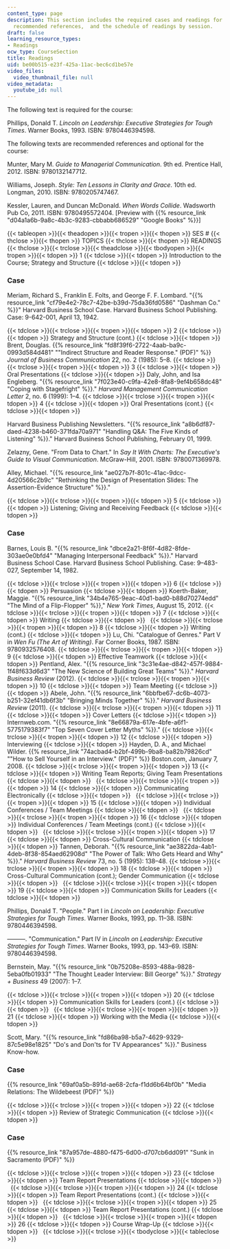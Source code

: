```yaml
---
content_type: page
description: This section includes the required cases and readings for the course,
  recommended references,  and the schedule of readings by session.
draft: false
learning_resource_types:
- Readings
ocw_type: CourseSection
title: Readings
uid: be00b515-e23f-425a-11ac-bec6cd1be57e
video_files:
  video_thumbnail_file: null
video_metadata:
  youtube_id: null
---
```

The following text is required for the course:

Phillips, Donald T. *Lincoln on Leadership: Executive Strategies for Tough Times*. Warner Books, 1993. ISBN: 9780446394598.

The following texts are recommended references and optional for the course:

Munter, Mary M. *Guide to Managerial Communication*. 9th ed. Prentice Hall, 2012. ISBN: 9780132147712.

Williams, Joseph. *Style: Ten Lessons in Clarity and Grace*. 10th ed. Longman, 2010. ISBN: 9780205747467.

Kessler, Lauren, and Duncan McDonald. *When Words Collide*. Wadsworth Pub Co, 2011. ISBN: 9780495572404. \[Preview with {{% resource_link "d04a1a6b-9a8c-4b3c-9283-cbbabb686529" "Google Books" %}}\]

{{< tableopen >}}{{< theadopen >}}{{< tropen >}}{{< thopen >}}
SES #
{{< thclose >}}{{< thopen >}}
TOPICS
{{< thclose >}}{{< thopen >}}
READINGS
{{< thclose >}}{{< trclose >}}{{< theadclose >}}{{< tbodyopen >}}{{< tropen >}}{{< tdopen >}}
1
{{< tdclose >}}{{< tdopen >}}
Introduction to the Course; Strategy and Structure
{{< tdclose >}}{{< tdopen >}}

### Case

Meriam, Richard S., Franklin E. Folts, and George F. F. Lombard. "{{% resource_link "cf79e4e2-78c7-42be-b39d-75da36fd0586" "Dashman Co." %}}" Harvard Business School Case. Harvard Business School Publishing. Case: 9-642-001, April 13, 1942.

{{< tdclose >}}{{< trclose >}}{{< tropen >}}{{< tdopen >}}
2
{{< tdclose >}}{{< tdopen >}}
Strategy and Structure (cont.)
{{< tdclose >}}{{< tdopen >}}
Brent, Douglas. {{% resource_link "fd8f39f6-2722-4aab-ba9c-0993d584d481" "\"Indirect Structure and Reader Response.\" (PDF)" %}} *Journal of Business Communication* 22, no. 2 (1985): 5–8.
{{< tdclose >}}{{< trclose >}}{{< tropen >}}{{< tdopen >}}
3
{{< tdclose >}}{{< tdopen >}}
Oral Presentations
{{< tdclose >}}{{< tdopen >}}
Daly, John, and Isa Engleberg. "{{% resource_link "7f023e40-c9fa-42e8-8fa8-9ef4b658dc48" "Coping with Stagefright" %}}." *Harvard Management Communication Letter* 2, no. 6 (1999): 1–4.
{{< tdclose >}}{{< trclose >}}{{< tropen >}}{{< tdopen >}}
4
{{< tdclose >}}{{< tdopen >}}
Oral Presentations (cont.)
{{< tdclose >}}{{< tdopen >}}

Harvard Business Publishing Newsletters. "{{% resource_link "a8b6df87-daed-4238-b460-371fda70a971" "Handling Q&A: The Five Kinds of Listening" %}}." Harvard Business School Publishing, February 01, 1999.

Zelazny, Gene. "From Data to Chart." In *Say It With Charts: The Executive's Guide to Visual Communication*. McGraw-Hill, 2001. ISBN: 9780071369978.

Alley, Michael. "{{% resource_link "ae027b7f-801c-41ac-9dcc-4d20566c2b9c" "Rethinking the Design of Presentation Slides: The Assertion-Evidence Structure" %}}."

{{< tdclose >}}{{< trclose >}}{{< tropen >}}{{< tdopen >}}
5
{{< tdclose >}}{{< tdopen >}}
Listening; Giving and Receiving Feedback
{{< tdclose >}}{{< tdopen >}}

### Case

Barnes, Louis B. "{{% resource_link "dbce2a21-8f6f-4d82-8fde-303ae0e0bfd4" "Managing Interpersonal Feedback" %}}." Harvard Business School Case. Harvard Business School Publishing. Case: 9–483-027, September 14, 1982.

{{< tdclose >}}{{< trclose >}}{{< tropen >}}{{< tdopen >}}
6
{{< tdclose >}}{{< tdopen >}}
Persuasion
{{< tdclose >}}{{< tdopen >}}
Koerth-Baker, Maggie. "{{% resource_link "34b4e765-9eac-40d1-bad0-b88d70274edd" "The Mind of a Flip-Flopper" %}}," *New York Times*, August 15, 2012.
{{< tdclose >}}{{< trclose >}}{{< tropen >}}{{< tdopen >}}
7
{{< tdclose >}}{{< tdopen >}}
Writing
{{< tdclose >}}{{< tdopen >}}
 
{{< tdclose >}}{{< trclose >}}{{< tropen >}}{{< tdopen >}}
8
{{< tdclose >}}{{< tdopen >}}
Writing (cont.)
{{< tdclose >}}{{< tdopen >}}
Lu, Chi. "Catalogue of Genres." Part V in *Wen Fu (The Art of Writing)*. Far Corner Books, 1987. ISBN: 9780932576408.
{{< tdclose >}}{{< trclose >}}{{< tropen >}}{{< tdopen >}}
9
{{< tdclose >}}{{< tdopen >}}
Effective Teamwork
{{< tdclose >}}{{< tdopen >}}
Pentland, Alex. "{{% resource_link "3c31e4ae-d842-457f-9884-1f48f633d6d3" "The New Science of Building Great Teams" %}}." *Harvard Business Review* (2012).
{{< tdclose >}}{{< trclose >}}{{< tropen >}}{{< tdopen >}}
10
{{< tdclose >}}{{< tdopen >}}
Team Meeting
{{< tdclose >}}{{< tdopen >}}
Abele, John. "{{% resource_link "6bbfbe67-dc6b-4073-b251-32ef41db6f3b" "Bringing Minds Together" %}}." *Harvard Business Review* (2011).
{{< tdclose >}}{{< trclose >}}{{< tropen >}}{{< tdopen >}}
11
{{< tdclose >}}{{< tdopen >}}
Cover Letters
{{< tdclose >}}{{< tdopen >}}
Internweb.com. "{{% resource_link "8e66879a-617e-4bfe-a6f1-5775179383f7" "Top Seven Cover Letter Myths" %}}."
{{< tdclose >}}{{< trclose >}}{{< tropen >}}{{< tdopen >}}
12
{{< tdclose >}}{{< tdopen >}}
Interviewing
{{< tdclose >}}{{< tdopen >}}
Hayden, D. A., and Michael Wilder. {{% resource_link "74acbad4-b2bf-499b-9ba8-ba82b79826cd" "\"How to Sell Yourself in an Interview.\" (PDF)" %}} Boston.com, January 7, 2008.
{{< tdclose >}}{{< trclose >}}{{< tropen >}}{{< tdopen >}}
13
{{< tdclose >}}{{< tdopen >}}
Writing Team Reports; Giving Team Presentations
{{< tdclose >}}{{< tdopen >}}
 
{{< tdclose >}}{{< trclose >}}{{< tropen >}}{{< tdopen >}}
14
{{< tdclose >}}{{< tdopen >}}
Communicating Electronically
{{< tdclose >}}{{< tdopen >}}
 
{{< tdclose >}}{{< trclose >}}{{< tropen >}}{{< tdopen >}}
15
{{< tdclose >}}{{< tdopen >}}
Individual Conferences / Team Meetings
{{< tdclose >}}{{< tdopen >}}
 
{{< tdclose >}}{{< trclose >}}{{< tropen >}}{{< tdopen >}}
16
{{< tdclose >}}{{< tdopen >}}
Individual Conferences / Team Meetings (cont.)
{{< tdclose >}}{{< tdopen >}}
 
{{< tdclose >}}{{< trclose >}}{{< tropen >}}{{< tdopen >}}
17
{{< tdclose >}}{{< tdopen >}}
Cross-Cultural Communication
{{< tdclose >}}{{< tdopen >}}
Tannen, Deborah. "{{% resource_link "ae3822da-4ab1-4deb-8f38-854aed62908d" "The Power of Talk: Who Gets Heard and Why" %}}." *Harvard Business Review* 73, no. 5 (1995): 138–48.
{{< tdclose >}}{{< trclose >}}{{< tropen >}}{{< tdopen >}}
18
{{< tdclose >}}{{< tdopen >}}
Cross-Cultural Communication (cont.); Gender Communication
{{< tdclose >}}{{< tdopen >}}
 
{{< tdclose >}}{{< trclose >}}{{< tropen >}}{{< tdopen >}}
19
{{< tdclose >}}{{< tdopen >}}
Communication Skills for Leaders
{{< tdclose >}}{{< tdopen >}}

Phillips, Donald T. "People." Part I in *Lincoln on Leadership: Executive Strategies for Tough Times*. Warner Books, 1993, pp. 11–38. ISBN: 9780446394598.

———. "Communication." Part IV in *Lincoln on Leadership: Executive Strategies for Tough Times*. Warner Books, 1993, pp. 143–69. ISBN: 9780446394598.

Bernstein, May. "{{% resource_link "0b75208e-8593-488a-9828-5eba0fb01933" "The Thought Leader Interview: Bill George" %}}." *Strategy + Business* 49 (2007): 1–7.

{{< tdclose >}}{{< trclose >}}{{< tropen >}}{{< tdopen >}}
20
{{< tdclose >}}{{< tdopen >}}
Communication Skills for Leaders (cont.)
{{< tdclose >}}{{< tdopen >}}
 
{{< tdclose >}}{{< trclose >}}{{< tropen >}}{{< tdopen >}}
21
{{< tdclose >}}{{< tdopen >}}
Working with the Media
{{< tdclose >}}{{< tdopen >}}

Scott, Mary. "{{% resource_link "fd86ba98-b5a7-4629-9329-87c5e98e1825" "Do's and Don'ts for TV Appearances" %}}." Business Know-how.

### Case

{{% resource_link "69af0a5b-891d-ae68-2cfa-f1dd6b64bf0b" "Media Relations: The Wildebeest (PDF)" %}}

{{< tdclose >}}{{< trclose >}}{{< tropen >}}{{< tdopen >}}
22
{{< tdclose >}}{{< tdopen >}}
Review of Strategic Communication
{{< tdclose >}}{{< tdopen >}}

### Case

{{% resource_link "87a957de-4880-f475-6d00-d707cb6dd091" "Sunk in Sacramento (PDF)" %}}

{{< tdclose >}}{{< trclose >}}{{< tropen >}}{{< tdopen >}}
23
{{< tdclose >}}{{< tdopen >}}
Team Report Presentations
{{< tdclose >}}{{< tdopen >}}
 
{{< tdclose >}}{{< trclose >}}{{< tropen >}}{{< tdopen >}}
24
{{< tdclose >}}{{< tdopen >}}
Team Report Presentations (cont.)
{{< tdclose >}}{{< tdopen >}}
 
{{< tdclose >}}{{< trclose >}}{{< tropen >}}{{< tdopen >}}
25
{{< tdclose >}}{{< tdopen >}}
Team Report Presentations (cont.)
{{< tdclose >}}{{< tdopen >}}
 
{{< tdclose >}}{{< trclose >}}{{< tropen >}}{{< tdopen >}}
26
{{< tdclose >}}{{< tdopen >}}
Course Wrap-Up
{{< tdclose >}}{{< tdopen >}}
 
{{< tdclose >}}{{< trclose >}}{{< tbodyclose >}}{{< tableclose >}}